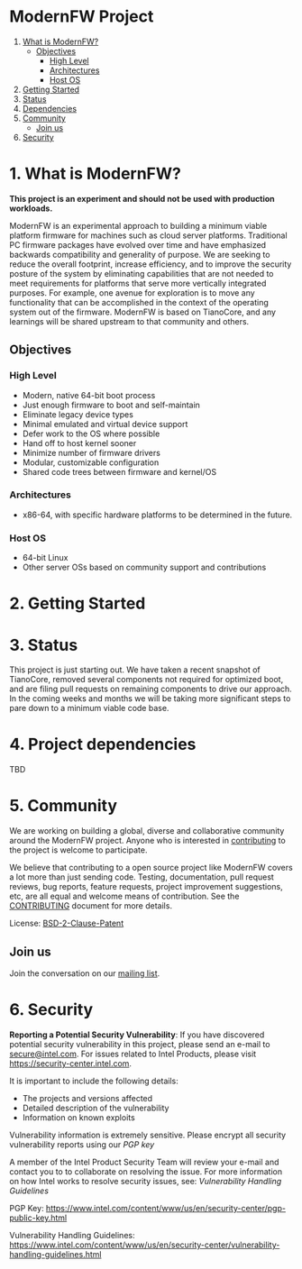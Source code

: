 # ModernFW Project
1. [What is ModernFW?](#1-what-is-modernfw)
   * [Objectives](#objectives)
	 + [High Level](#high-level)
     + [Architectures](#architectures)
	 + [Host OS](#host-os)
2. [Getting Started](#2-getting-started)
3. [Status](#3-status)
4. [Dependencies](#4-project-dependencies)
5. [Community](#5-community)
	* [Join us](#join-us)
6. [Security](#6-security)



# 1. What is ModernFW?
**This project is an experiment and should not be used with production workloads.**

ModernFW is an experimental approach to building a minimum viable platform firmware for machines such as cloud server platforms. Traditional PC firmware packages have evolved over time and have emphasized backwards compatibility and generality of purpose. We are seeking to reduce the overall footprint, increase efficiency, and to improve the security posture of the system by eliminating capabilities that are not needed to meet requirements for platforms that serve more vertically integrated purposes.  For example, one avenue for exploration is to move any functionality that can be accomplished in the context of the operating system out of the firmware.
ModernFW is based on TianoCore, and any learnings will be shared upstream to that community and others.

## Objectives
### High Level
* Modern, native 64-bit boot process
* Just enough firmware to boot and self-maintain
* Eliminate legacy device types
* Minimal emulated and virtual device support
* Defer work to the OS where possible
* Hand off to host kernel sooner
* Minimize number of firmware drivers
* Modular, customizable configuration
* Shared code trees between firmware and kernel/OS

### Architectures
* x86-64, with specific hardware platforms to be determined in the future.

### Host OS
* 64-bit Linux
* Other server OSs based on community support and contributions

# 2. Getting Started

# 3. Status
This project is just starting out. We have taken a recent snapshot of TianoCore, removed several components not required for optimized boot, and are filing pull requests on remaining components to drive our approach. In the coming weeks and months we will be taking more significant steps to pare down to a minimum viable code base.

# 4. Project dependencies
TBD

# 5. Community

We are working on building a global, diverse and collaborative community around the ModernFW project. Anyone who is interested in [contributing](CONTRIBUTING.md) to the project is welcome to participate.

We believe that contributing to a open source project like ModernFW covers a lot more than just sending code. Testing, documentation, pull request reviews, bug reports, feature requests, project improvement suggestions, etc, are all equal and welcome means of contribution. See the [CONTRIBUTING](CONTRIBUTING.md) document for more details.

License: [BSD-2-Clause-Patent](https://opensource.org/licenses/BSDplusPatent)

## Join us

Join the conversation on our [mailing list](https://lists.01.org/mailman/listinfo/modernfw).

# 6. Security

**Reporting a Potential Security Vulnerability**: If you have discovered
potential security vulnerability in this project, please send an e-mail to
secure@intel.com. For issues related to Intel Products, please visit
https://security-center.intel.com.

It is important to include the following details:
  - The projects and versions affected
  - Detailed description of the vulnerability
  - Information on known exploits

Vulnerability information is extremely sensitive. Please encrypt all security
vulnerability reports using our *PGP key*

A member of the Intel Product Security Team will review your e-mail and
contact you to to collaborate on resolving the issue. For more information on
how Intel works to resolve security issues, see: *Vulnerability Handling
Guidelines*

PGP Key: https://www.intel.com/content/www/us/en/security-center/pgp-public-key.html

Vulnerability Handling Guidelines: https://www.intel.com/content/www/us/en/security-center/vulnerability-handling-guidelines.html
